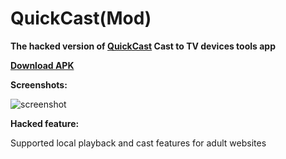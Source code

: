 # QuickCast(Mod)

**The hacked version of [QuickCast](https://play.google.com/store/apps/details?id=com.wukongtv.wkcast.intl) Cast to TV devices tools app**


[**Download APK**](https://github.com/sanderseven/QuickCast-Mod/raw/master/QuickCast-mod.apk)

**Screenshots:**

![screenshot](https://i.loli.net/2019/01/19/5c42870691c62.png)

**Hacked feature:**

Supported local playback and cast features for adult websites





